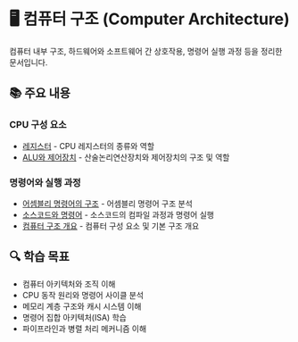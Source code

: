 # 🖥️ 컴퓨터 구조 (Computer Architecture)

컴퓨터 내부 구조, 하드웨어와 소프트웨어 간 상호작용, 명령어 실행 과정 등을 정리한 문서입니다.

## 📚 주요 내용

### CPU 구성 요소
- [레지스터](./Register.md) - CPU 레지스터의 종류와 역할
- [ALU와 제어장치](./ArithmeticLogicUnit_and_ControlUnit.md) - 산술논리연산장치와 제어장치의 구조 및 역할

### 명령어와 실행 과정
- [어셈블리 명령어의 구조](./StructureOfassembly_instructions.md) - 어셈블리 명령어 구조 분석
- [소스코드와 명령어](./SourceCode_and_Command.md) - 소스코드의 컴파일 과정과 명령어 실행
- [컴퓨터 구조 개요](./TheBigPictureOfComputerArchitecture.md) - 컴퓨터 구성 요소 및 기본 구조 개요

## 🔍 학습 목표
- 컴퓨터 아키텍처와 조직 이해
- CPU 동작 원리와 명령어 사이클 분석
- 메모리 계층 구조와 캐시 시스템 이해
- 명령어 집합 아키텍처(ISA) 학습
- 파이프라인과 병렬 처리 메커니즘 이해 